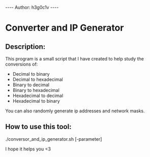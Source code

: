 ---- Author: h3g0c1v ----
# Converter and IP Generator
## Description:
This program is a small script that I have created to help study the conversions of:

- Decimal to binary
- Decimal to hexadecimal
- Binary to decimal
- Binary to hexadecimal
- Hexadecimal to decimal
- Hexadecimal to binary

You can also randomly generate ip addresses and network masks.

## How to use this tool:

./conversor_and_ip_generator.sh [-parameter]

I hope it helps you <3
